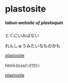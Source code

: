 # plastosite

##### tabun website of plastoquin

とくにいみはない

れんしゅうみたいなものかも

[plastosite](https://plastoquin.github.io/plastosite/)

htmlﾄｶcssﾅﾝﾓﾜｶﾗﾝ

[plastosite](https://plastoquin.github.io/plastosite/aratana.html)
